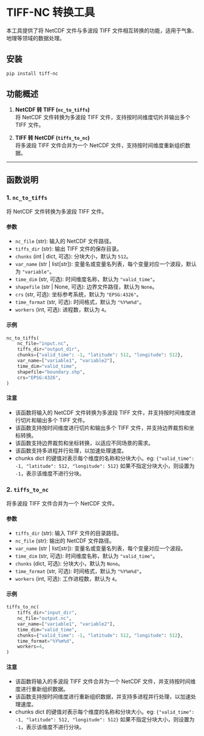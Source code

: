 # TIFF-NC 转换工具

本工具提供了将 NetCDF 文件与多波段 TIFF 文件相互转换的功能，适用于气象、地理等领域的数据处理。
## 安装
```bash
pip install tiff-nc
```

## 功能概述

1. **NetCDF 转 TIFF (`nc_to_tiffs`)**  
   将 NetCDF 文件转换为多波段 TIFF 文件，支持按时间维度切片并输出多个 TIFF 文件。

2. **TIFF 转 NetCDF (`tiffs_to_nc`)**  
   将多波段 TIFF 文件合并为一个 NetCDF 文件，支持按时间维度重新组织数据。

---

## 函数说明

### 1. `nc_to_tiffs`

将 NetCDF 文件转换为多波段 TIFF 文件。

#### 参数
- `nc_file` (str): 输入的 NetCDF 文件路径。
- `tiffs_dir` (str): 输出 TIFF 文件的保存目录。
- `chunks` (int | dict, 可选): 分块大小，默认为 `512`。
- `var_name` (str | list[str]): 变量名或变量名列表，每个变量对应一个波段，默认为 `"variable"`。
- `time_dim` (str, 可选): 时间维度名称，默认为 `"valid_time"`。
- `shapefile` (str | None, 可选): 边界文件路径，默认为 `None`。
- `crs` (str, 可选): 坐标参考系统，默认为 `"EPSG:4326"`。
- `time_format` (str, 可选): 时间格式，默认为 `"%Y%m%d"`。
- `workers` (int, 可选): 进程数，默认为 `4`。

#### 示例
```python
nc_to_tiffs(
    nc_file="input.nc",
    tiffs_dir="output_dir",
    chunks={"valid_time": -1, "latitude": 512, "longitude": 512},
    var_name=["variable1", "variable2"],
    time_dim="valid_time",
    shapefile="boundary.shp",
    crs="EPSG:4326",
)
```

#### 注意
- 该函数将输入的 NetCDF 文件转换为多波段 TIFF 文件，并支持按时间维度进行切片和输出多个 TIFF 文件。
- 该函数支持按时间维度进行切片和输出多个 TIFF 文件，并支持边界裁剪和坐标转换。
- 该函数支持边界裁剪和坐标转换，以适应不同场景的需求。
- 该函数支持多进程并行处理，以加速处理速度。
- chunks dict 的键值对表示每个维度的名称和分块大小。eg: `{"valid_time": -1, "latitude": 512, "longitude": 512}` 
   如果不指定分块大小，则设置为 `-1`，表示该维度不进行分块。

### 2. `tiffs_to_nc`

将多波段 TIFF 文件合并为一个 NetCDF 文件。

#### 参数
- `tiffs_dir` (str): 输入 TIFF 文件的目录路径。
- `nc_file` (str): 输出的 NetCDF 文件路径。
- `var_name` (str | list[str]): 变量名或变量名列表，每个变量对应一个波段。
- `time_dim` (str, 可选): 时间维度名称，默认为 `"valid_time"`。
- `chunks` (dict, 可选): 分块大小，默认为 `None`。
- `time_format` (str, 可选): 时间格式，默认为 `"%Y%m%d"`。
- `workers` (int, 可选): 工作进程数，默认为 `4`。

#### 示例
```python
tiffs_to_nc(
    tiffs_dir="input_dir",
    nc_file="output.nc",
    var_name=["variable1", "variable2"],
    time_dim="valid_time",
    chunks={"valid_time": -1, "latitude": 512, "longitude": 512},
    time_format="%Y%m%d",
    workers=4,
)
```
#### 注意
- 该函数将输入的多波段 TIFF 文件合并为一个 NetCDF 文件，并支持按时间维度进行重新组织数据。
- 该函数支持按时间维度进行重新组织数据，并支持多进程并行处理，以加速处理速度。
- chunks dict 的键值对表示每个维度的名称和分块大小。eg: `{"valid_time": -1, "latitude": 512, "longitude": 512}` 
  如果不指定分块大小，则设置为 `-1`，表示该维度不进行分块。